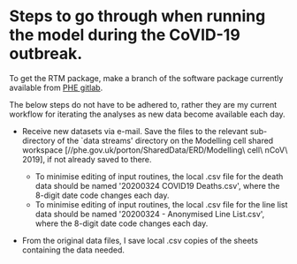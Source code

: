 # Steps to go through when running the model during the CoVID-19 outbreak.

To get the RTM package, make a branch of the software package currently available from [PHE gitlab].

The below steps do not have to be adhered to, rather they are my current workflow for iterating the analyses as new data become available each day.

* Receive new datasets via e-mail. Save the files to the relevant sub-directory of the `data streams' directory on the Modelling cell shared workspace [//phe.gov.uk/porton/SharedData/ERD/Modelling\ cell\ nCoV\ 2019], if not already saved to there.
  * To minimise editing of input routines, the local .csv file for the death data should be named '20200324 COVID19 Deaths.csv', where the 8-digit date code changes each day.
  * To minimise editing of input routines, the local .csv file for the line list data should be named '20200324 - Anonymised Line List.csv', where the 8-digit date code changes each day.

* From the original data files, I save local .csv copies of the sheets containing the data needed.

[PHE gitlab]: https://gitlab.phe.gov.uk/Paul.Birrell/real-time-mcmc